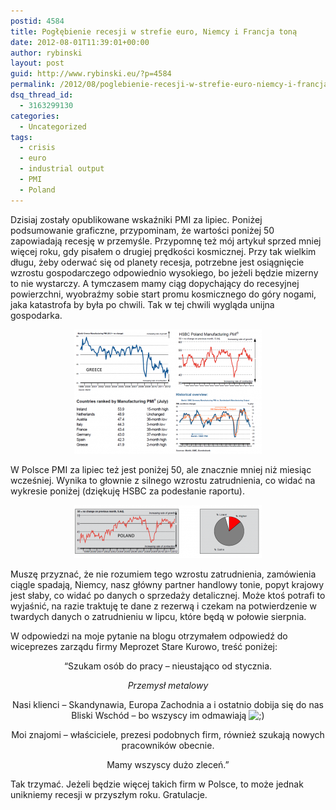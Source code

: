 ```yaml
---
postid: 4584
title: Pogłębienie recesji w strefie euro, Niemcy i Francja toną
date: 2012-08-01T11:39:01+00:00
author: rybinski
layout: post
guid: http://www.rybinski.eu/?p=4584
permalink: /2012/08/poglebienie-recesji-w-strefie-euro-niemcy-i-francja-tona/
dsq_thread_id:
  - 3163299130
categories:
  - Uncategorized
tags:
  - crisis
  - euro
  - industrial output
  - PMI
  - Poland
---
```

Dzisiaj zostały opublikowane wskaźniki PMI za lipiec. Poniżej podsumowanie graficzne, przypominam, że wartości poniżej 50 zapowiadają recesję w przemyśle. Przypomnę też mój artykuł sprzed mniej więcej roku, gdy pisałem o drugiej prędkości kosmicznej. Przy tak wielkim długu, żeby oderwać się od planety recesja, potrzebne jest osiągnięcie wzrostu gospodarczego odpowiednio wysokiego, bo jeżeli będzie mizerny to nie wystarczy. A tymczasem mamy ciąg dopychający do recesyjnej powierzchni, wyobraźmy sobie start promu kosmicznego do góry nogami, jaka katastrofa by była po chwili. Tak w tej chwili wygląda unijna gospodarka.

<p style="text-align: center;">
  <a href="/uploads/2012/08/PMI_euro_lipiec_2012.png"><img class="size-medium wp-image-4585 aligncenter" title="PMI_euro_lipiec_2012" src="/uploads/2012/08/PMI_euro_lipiec_2012-300x199.png" alt="" width="300" height="199" /></a>
</p>

W Polsce PMI za lipiec też jest poniżej 50, ale znacznie mniej niż miesiąc wcześniej. Wynika to głownie z silnego wzrostu zatrudnienia, co widać na wykresie poniżej (dziękuję HSBC za podesłanie raportu).

<p style="text-align: center;">
  <a href="/uploads/2012/08/PMI_Polska_zatrudnienie_lipiec.png"><img class="size-medium wp-image-4586 aligncenter" title="PMI_Polska_zatrudnienie_lipiec" src="/uploads/2012/08/PMI_Polska_zatrudnienie_lipiec-300x85.png" alt="" width="300" height="85" /></a>
</p>

<p style="text-align: left;">
  Muszę przyznać, że nie rozumiem tego wzrostu zatrudnienia, zamówienia ciągle spadają, Niemcy, nasz główny partner handlowy tonie, popyt krajowy jest słaby, co widać po danych o sprzedaży detalicznej. Może ktoś potrafi to wyjaśnić, na razie traktuję te dane z rezerwą i czekam na potwierdzenie w twardych danych o zatrudnieniu w lipcu, które będą w połowie sierpnia.
</p>

<p style="text-align: left;">
  W odpowiedzi na moje pytanie na blogu otrzymałem odpowiedź do wiceprezes zarządu firmy Meprozet Stare Kurowo, treść poniżej:
</p>

<p style="text-align: center;">
  “Szukam osób do pracy – nieustająco od stycznia.
</p>

<p style="text-align: center;">
  <em>Przemysł metalowy</em>
</p>

<p style="text-align: center;">
  Nasi klienci – Skandynawia, Europa Zachodnia a i ostatnio dobija się do nas Bliski Wschód – bo wszyscy im odmawiają <img src='http://www.rybinski.eu/wp-includes/images/smilies/icon_wink.gif' alt=';)' class='wp-smiley' />
</p>

<p style="text-align: center;">
  Moi znajomi – właściciele, prezesi podobnych firm, również szukają nowych pracowników obecnie.
</p>

<p style="text-align: center;">
  Mamy wszyscy dużo zleceń.”
</p>

<p style="text-align: left;">
  Tak trzymać. Jeżeli będzie więcej takich firm w Polsce, to może jednak unikniemy recesji w przyszłym roku. Gratulacje.
</p>

<p style="text-align: left;">
